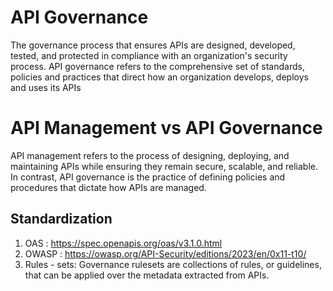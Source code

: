 # API Governance
The governance process that ensures APIs are designed, developed, tested, and protected in compliance with an organization's security process. API governance refers to the comprehensive set of standards, policies and practices that direct how an organization develops, deploys and uses its APIs

# API Management vs API Governance
API management refers to the process of designing, deploying, and maintaining APIs while ensuring they remain secure, scalable, and reliable. In contrast, API governance is the practice of defining policies and procedures that dictate how APIs are managed.

## Standardization
1. OAS : https://spec.openapis.org/oas/v3.1.0.html
2. OWASP : https://owasp.org/API-Security/editions/2023/en/0x11-t10/
3. Rules - sets: Governance rulesets are collections of rules, or guidelines, that can be applied over the metadata extracted from APIs.
